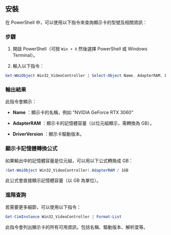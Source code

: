 安裝
---

在 PowerShell 中，可以使用以下指令來查詢顯示卡的型號及相關資訊：

### 步驟 
 
1. 開啟 PowerShell（可按 `Win + X` 然後選擇 PowerShell 或 Windows Terminal）。

2. 輸入以下指令：


```powershell
Get-WmiObject Win32_VideoController | Select-Object Name, AdapterRAM, DriverVersion
```

### 輸出結果 

此指令會顯示：
 
- **Name** ：顯示卡的名稱，例如 "NVIDIA GeForce RTX 3060"
 
- **AdapterRAM** ：顯示卡的記憶體容量（以位元組顯示，需轉換為 GB）。
 
- **DriverVersion** ：顯示卡驅動版本。

### 顯示卡記憶體轉換公式 

如果輸出中的記憶體容量是位元組，可以用以下公式轉換成 GB：


```powershell
(Get-WmiObject Win32_VideoController).AdapterRAM / 1GB
```

此公式會直接顯示記憶體容量（以 GB 為單位）。

### 進階查詢 

若需要更多細節，可以使用以下指令：


```powershell
Get-CimInstance Win32_VideoController | Format-List
```

此指令會列出顯示卡的所有可用資訊，包括名稱、驅動版本、解析度等。